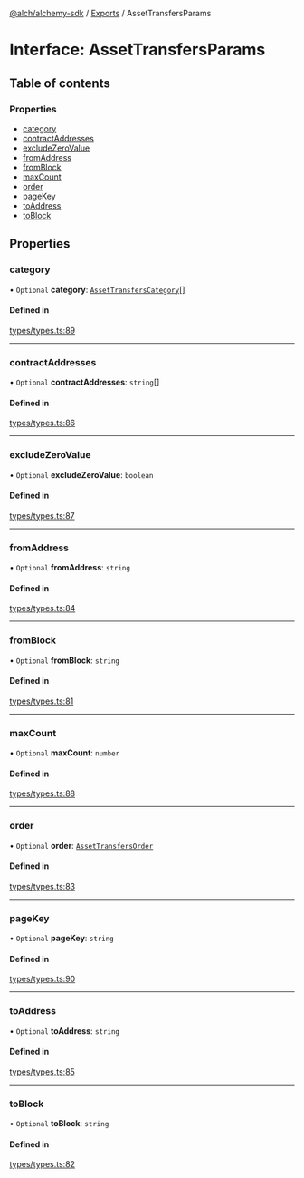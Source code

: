 [@alch/alchemy-sdk](../README.md) / [Exports](../modules.md) / AssetTransfersParams

# Interface: AssetTransfersParams

## Table of contents

### Properties

- [category](AssetTransfersParams.md#category)
- [contractAddresses](AssetTransfersParams.md#contractaddresses)
- [excludeZeroValue](AssetTransfersParams.md#excludezerovalue)
- [fromAddress](AssetTransfersParams.md#fromaddress)
- [fromBlock](AssetTransfersParams.md#fromblock)
- [maxCount](AssetTransfersParams.md#maxcount)
- [order](AssetTransfersParams.md#order)
- [pageKey](AssetTransfersParams.md#pagekey)
- [toAddress](AssetTransfersParams.md#toaddress)
- [toBlock](AssetTransfersParams.md#toblock)

## Properties

### category

• `Optional` **category**: [`AssetTransfersCategory`](../enums/AssetTransfersCategory.md)[]

#### Defined in

[types/types.ts:89](https://github.com/alchemyplatform/alchemy-sdk-js/blob/865aa2b/src/types/types.ts#L89)

___

### contractAddresses

• `Optional` **contractAddresses**: `string`[]

#### Defined in

[types/types.ts:86](https://github.com/alchemyplatform/alchemy-sdk-js/blob/865aa2b/src/types/types.ts#L86)

___

### excludeZeroValue

• `Optional` **excludeZeroValue**: `boolean`

#### Defined in

[types/types.ts:87](https://github.com/alchemyplatform/alchemy-sdk-js/blob/865aa2b/src/types/types.ts#L87)

___

### fromAddress

• `Optional` **fromAddress**: `string`

#### Defined in

[types/types.ts:84](https://github.com/alchemyplatform/alchemy-sdk-js/blob/865aa2b/src/types/types.ts#L84)

___

### fromBlock

• `Optional` **fromBlock**: `string`

#### Defined in

[types/types.ts:81](https://github.com/alchemyplatform/alchemy-sdk-js/blob/865aa2b/src/types/types.ts#L81)

___

### maxCount

• `Optional` **maxCount**: `number`

#### Defined in

[types/types.ts:88](https://github.com/alchemyplatform/alchemy-sdk-js/blob/865aa2b/src/types/types.ts#L88)

___

### order

• `Optional` **order**: [`AssetTransfersOrder`](../enums/AssetTransfersOrder.md)

#### Defined in

[types/types.ts:83](https://github.com/alchemyplatform/alchemy-sdk-js/blob/865aa2b/src/types/types.ts#L83)

___

### pageKey

• `Optional` **pageKey**: `string`

#### Defined in

[types/types.ts:90](https://github.com/alchemyplatform/alchemy-sdk-js/blob/865aa2b/src/types/types.ts#L90)

___

### toAddress

• `Optional` **toAddress**: `string`

#### Defined in

[types/types.ts:85](https://github.com/alchemyplatform/alchemy-sdk-js/blob/865aa2b/src/types/types.ts#L85)

___

### toBlock

• `Optional` **toBlock**: `string`

#### Defined in

[types/types.ts:82](https://github.com/alchemyplatform/alchemy-sdk-js/blob/865aa2b/src/types/types.ts#L82)
